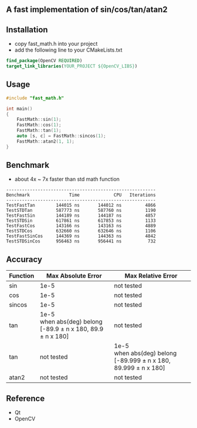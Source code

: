 ## A fast implementation of sin/cos/tan/atan2

## Installation
- copy fast_math.h into your project
- add the following line to your CMakeLists.txt
```cmake
find_package(OpenCV REQUIRED)
target_link_libraries(YOUR_PROJECT ${OpenCV_LIBS})
```

## Usage
```cpp
#include "fast_math.h"

int main()
{
    FastMath::sin(1);
    FastMath::cos(1);
    FastMath::tan(1);
    auto [s, c] = FastMath::sincos(1);
    FastMath::atan2(1, 1);
}
```

## Benchmark
- about 4x ~ 7x faster than std math function
```
---------------------------------------------------------
Benchmark               Time             CPU   Iterations
---------------------------------------------------------
TestFastTan        144015 ns       144012 ns         4866
TestSTDTan         587773 ns       587760 ns         1190
TestFastSin        144189 ns       144187 ns         4857
TestSTDSin         617861 ns       617853 ns         1133
TestFastCos        143166 ns       143163 ns         4889
TestSTDCos         632660 ns       632646 ns         1106
TestFastSinCos     144369 ns       144363 ns         4842
TestSTDSinCos      956463 ns       956441 ns          732
```

## Accuracy

| Function | Max Absolute Error                                                | Max Relative Error                                                    |
|----------|-------------------------------------------------------------------|-----------------------------------------------------------------------|
| sin      | 1e-5                                                              | not tested                                                            |
| cos      | 1e-5                                                              | not tested                                                            |
| sincos   | 1e-5                                                              | not tested                                                            |
| tan      | 1e-5 <br/> when abs(deg) belong [-89.9 ± n x 180, 89.9 ± n x 180] | not tested                                                            |
| tan      | not tested                                                        | 1e-5 <br/> when abs(deg) belong [-89.999 ± n x 180, 89.999 ± n x 180] |
| atan2    | not tested                                                        | not tested                                                            |


## Reference
- Qt
- OpenCV